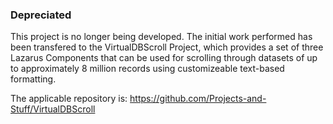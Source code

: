 ### Depreciated

This project is no longer being developed. The initial work performed has been transfered to the VirtualDBScroll Project, which provides a set of three Lazarus Components that can be used for scrolling through datasets of up to approximately 8 million records using customizeable text-based formatting.

The applicable repository is: https://github.com/Projects-and-Stuff/VirtualDBScroll

